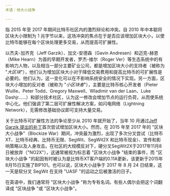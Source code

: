 ```yaml
---
术语：块大小战争

---
```

指 2015 年至 2017 年期间比特币社区内的激烈辩论和冲突。自 2010 年中本聪将区块大小限制为 1 兆字节以来，这场冲突的焦点在于是否应该增加区块大小，以使比特币能够在每个区块处理更多交易，从而提高可扩展性。

以杰夫-加齐克（Jeff Garzik）、加文-安德森（Gavin Andresen）和迈克-赫恩（Mike Hearn）为首的早期开发者，罗杰-维尔（Roger Ver）等生态系统中的有影响力人物，以及相当一部分主要矿业公司，都是增加区块大小的支持者（被称为 "*大区块*"），他们认为增加区块大小对于降低交易费用和提高比特币的可扩展性是必要的。他们认为，这一变化可以在不影响系统安全的情况下实现。另一方面，区块大小增加的反对者（被称为 "*小区块者*"），主要是比特币核心开发者（Pieter Wuille、Peter Todd、Gregory Maxwell、Wladimir van der Laan、Luke Dashjr......）和部分技术社区，认为这一修改会增加节点的运行负荷，从而使系统中心化。他们强调了第二层可扩展性解决方案，如闪电网络（Lightning Network），无需修改基础协议即可支持大量交易。

关于比特币可扩展性方法的争论至少从 2010 年就开始了，当年 10 月通过[Jeff Garzik 提出的补丁](https://bitcointalk.org/index.php?topic=1347.0)首次尝试增加区块大小。然而，在 2015 年至 2017 年的 "区块大小战争"（Blockize War）期间，冲突最为激烈，出现了多次分叉尝试（比特币 XT、比特币经典、比特币无限、SegWit、SegWit2X 和比特币现金）、宣传和影响策略以及人身攻击。在社区的大规模反对下，硬分叉SegWit2X于2017年11月8日被放弃（"NO2X"），这通常被视为标志着 "区块大小战争 "结束的事件，而 "区块大小战争 "的起因有时被认为是比特币XT客户端的0.11A更新，该更新于2015年8月15日实施了BIP101。也可以说，区块大小战争于 2017 年 8 月 24 日结束，这一天是软分叉 SegWit 在支持 "UASF "的运动之后被激活的日子。

在英语中，我们通常将 "区块大小战争 "称为专有名词。有些人偶尔会把这个词翻译成 "区块战争 "或 "区块大小战争"。